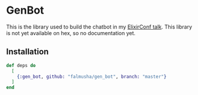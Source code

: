 # GenBot

This is the library used to build the chatbot in my [ElixirConf talk](https://www.youtube.com/watch?v=GorU5oEbf-c). This
library is not yet available on hex, so no documentation yet.

## Installation


```elixir
def deps do
  [
    {:gen_bot, github: "falmusha/gen_bot", branch: "master"}
  ]
end
```


